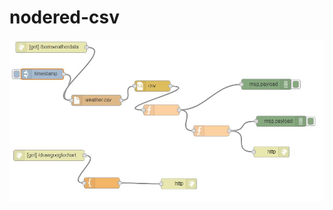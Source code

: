 # nodered-csv

![NodeRED google charts csv](https://github.com/raspberrypisig/nodered-csv/raw/master/drawgooglechartscsv.jpg)
